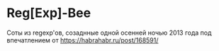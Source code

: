 # Reg[Exp]-Bee

Соты из regexp'ов, созаднные одной осенней ночью 2013 года под впечатлением от https://habrahabr.ru/post/168591/
